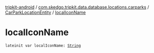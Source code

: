 [tripkit-android](../../index.md) / [com.skedgo.tripkit.data.database.locations.carparks](../index.md) / [CarParkLocationEntity](index.md) / [localIconName](./local-icon-name.md)

# localIconName

`lateinit var localIconName: `[`String`](https://kotlinlang.org/api/latest/jvm/stdlib/kotlin/-string/index.html)